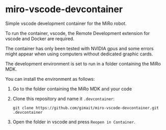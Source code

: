 # miro-vscode-devcontainer

Simple vscode development container for the MiRo robot.

To run the container, vscode, the Remote Development extension for vscode and Docker are required.

The container has only been tested with NVIDIA gpus and some errors might appear when using
computers without dedicated graphic cards.

The development environment is set to run in a folder containing the MiRo MDK.

You can install the environment as follows:

1. Go to the folder containing the MiRo MDK and your code
2. Clone this repository and name it `.devcontainer`:

    ```git clone https://github.com/gimait/miro-vscode-devcontainer.git .devcontainer```

3. Open the folder in vscode and press `Reopen in Container`.